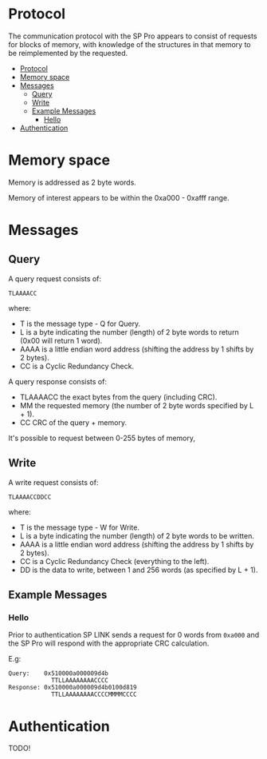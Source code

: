 # Protocol

The communication protocol with the SP Pro appears to consist of requests for blocks of memory, with knowledge of the structures in that memory to be reimplemented by the requested.

<!-- TOC -->

- [Protocol](#protocol)
- [Memory space](#memory-space)
- [Messages](#messages)
	- [Query](#query)
	- [Write](#write)
	- [Example Messages](#example-messages)
		- [Hello](#hello)
- [Authentication](#authentication)

<!-- /TOC -->

# Memory space

Memory is addressed as 2 byte words.

Memory of interest appears to be within the 0xa000 - 0xafff range.

# Messages

## Query

A query request consists of:

    TLAAAACC

where:

 * T is the message type - Q for Query.
 * L is a byte indicating the number (length) of 2 byte words to return (0x00 will return 1 word).
 * AAAA is a little endian word address (shifting the address by 1 shifts by 2 bytes).
 * CC is a Cyclic Redundancy Check.

A query response consists of:

 * TLAAAACC the exact bytes from the query (including CRC).
 * MM the requested memory (the number of 2 byte words specified by L + 1).
 * CC CRC of the query + memory.

It's possible to request between 0-255 bytes of memory, 

## Write

A write request consists of:

    TLAAAACCDDCC

where:

 * T is the message type - W for Write.
 * L is a byte indicating the number (length) of 2 byte words to be written.
 * AAAA is a little endian word address (shifting the address by 1 shifts by 2 bytes).
 * CC is a Cyclic Redundancy Check (everything to the left).
 * DD is the data to write, between 1 and 256 words (as specified by L + 1).

## Example Messages

### Hello

Prior to authentication SP LINK sends a request for 0 words from `0xa000` and the SP Pro will respond with the appropriate CRC calculation.

E.g:

```
Query:    0x510000a000009d4b
            TTLLAAAAAAAACCCC
Response: 0x510000a000009d4b0100d819
            TTLLAAAAAAAACCCCMMMMCCCC
```

# Authentication

TODO!

